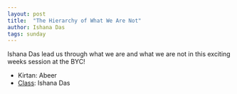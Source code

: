 ```yaml
---
layout: post
title:  "The Hierarchy of What We Are Not"
author: Ishana Das
tags: sunday
---
```


Ishana Das lead us through what we are and what we are not in this exciting weeks session at the BYC!

- Kirtan: Abeer
- [Class](https://s3.amazonaws.com/beginningbhakti/2013-09-29-The-Hierarchy-of-What-We-Are-Not/Class.Ishana.mp3): Ishana Das

